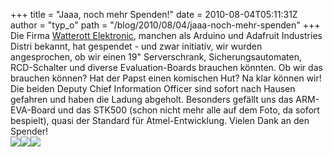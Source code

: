 +++
title = "Jaaa, noch mehr Spenden!"
date = 2010-08-04T05:11:31Z
author = "typ_o"
path = "/blog/2010/08/04/jaaa-noch-mehr-spenden"
+++
Die Firma [Watterott Elektronic](https://www.watterott.com/), manchen als
Arduino und Adafruit Industries Distri bekannt, hat gespendet - und zwar
initiativ, wir wurden angesprochen, ob wir einen 19" Serverschrank,
Sicherungsautomaten, RCD-Schalter und diverse Evaluation-Boards brauchen
könnten. Ob wir das brauchen können? Hat der Papst einen komischen Hut?
Na klar können wir\! Die beiden Deputy Chief Information Officer sind
sofort nach Hausen gefahren und haben die Ladung abgeholt. Besonders
gefällt uns das ARM-EVA-Board und das STK500 (schon nicht mehr alle auf
dem Foto, da sofort bespielt), quasi der Standard für Atmel-Entwicklung.
Vielen Dank an den Spender\!  
[![](/media/watterott02.serendipityThumb.jpg)](/media/watterott02.jpg)[![](/media/watterott03.serendipityThumb.jpg)](/media/watterott03.jpg)[![](/media/watterott01.serendipityThumb.jpg)](/media/watterott01.jpg)
